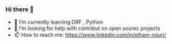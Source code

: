 ### Hi there 👋

- 🌱 I’m currently learning DRF , Python
- 🤔 I’m looking for help with contribut on open sourec projects
- 📫 How to reach me: https://www.linkedin.com/in/elham-nouri/
